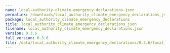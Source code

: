 ```yaml
---
name: local-authority-climate-emergency-declarations-json
permalink: /downloads/local_authority_climate_emergency_declarations_json/0_3_6
package: local_authority_climate_emergency_declarations
title: local_authority_climate_emergency_declarations_json
filename: local_authority_climate_emergency_declarations.json
version: 0.3.6
full_version: 0.3.6
file: /data/local_authority_climate_emergency_declarations/0.3.6/local_authority_climate_emergency_declarations.json
---
```

